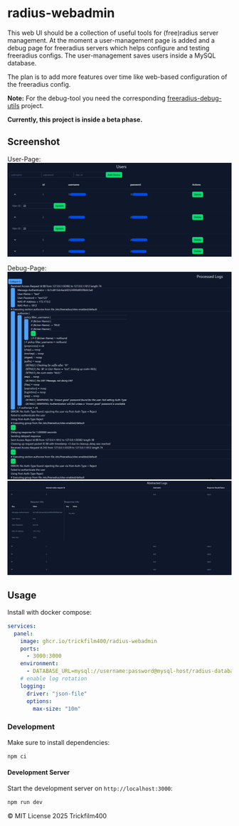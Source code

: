 # radius-webadmin

This web UI should be a collection of useful tools for (free)radius server management. At the moment a user-management
page
is added and a debug page for freeradius servers which helps configure and testing freeradius configs.
The user-management saves users inside a MySQL database.

The plan is to add more features over time like web-based configuration of the freeradius config.

**Note:** For the debug-tool you need the
corresponding [freeradius-debug-utils](https://github.com/Trickfilm400/freeradius-debug-utils) project.

**Currently, this project is inside a beta phase.**

## Screenshot

User-Page:
![User-Page](./.github/user.page.jpg)

Debug-Page:
![Debug: Logs](./.github/debug.processed-logs.jpg)
![Debug: Abstract](./.github/debug.abstract-logs.jpg)

## Usage

Install with docker compose:

```yaml
services:
  panel:
    image: ghcr.io/trickfilm400/radius-webadmin
    ports:
      - 3000:3000
    environment:
      - DATABASE_URL=mysql://username:password@mysql-host/radius-database
    # enable log rotation
    logging:
      driver: "json-file"
      options:
        max-size: "10m"
```

### Development

Make sure to install dependencies:

```bash
npm ci
```

#### Development Server

Start the development server on `http://localhost:3000`:

```bash
npm run dev
```

&copy; MIT License 2025 Trickfilm400